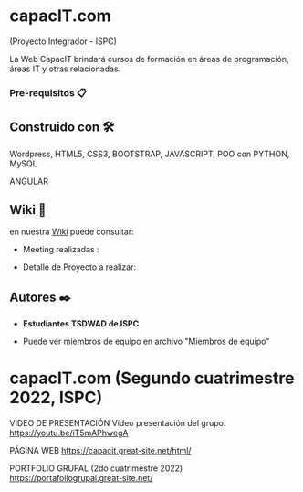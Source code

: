 # capacIT.com       

(Proyecto Integrador - ISPC)


La Web CapacIT brindará cursos de formación en áreas de programación, áreas IT y otras relacionadas. 



### Pre-requisitos 📋



## Construido con 🛠️

Wordpress, HTML5, CSS3, BOOTSTRAP, JAVASCRIPT, POO con PYTHON, MySQL

ANGULAR



## Wiki 📖

en nuestra [Wiki]( ) puede consultar:

  * Meeting realizadas : 

  * Detalle de Proyecto a realizar: 


## Autores ✒️

* **Estudiantes TSDWAD de ISPC**

* Puede ver miembros de equipo en archivo "Miembros de equipo" 




# capacIT.com  (Segundo cuatrimestre 2022, ISPC)

VIDEO DE PRESENTACIÓN
Video presentación del grupo: https://youtu.be/iT5mAPhwegA

PÁGINA WEB
https://capacit.great-site.net/html/

PORTFOLIO GRUPAL (2do cuatrimestre 2022)
https://portafoliogrupal.great-site.net/
